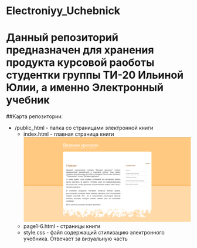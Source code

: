 # Electroniyy_Uchebnick
# Данный репозиторий предназначен для хранения продукта курсовой раоботы студентки группы ТИ-20 Ильиной Юлии, а именно Электронный учебник
 ##Карта репозитории:
 - /public_html - папка со страницами электронной книги
    - index.html - главная страница книги
    ![alt text](https://github.com/GrustnyyVeselchak/Electroniyy_Uchebnick/blob/main/screenshots/index.PNG)
    - page1-6.html - страницы книги
    - style.css - файл содержащий стилизацию электронного учебника. Отвечает за визуальную часть
    


